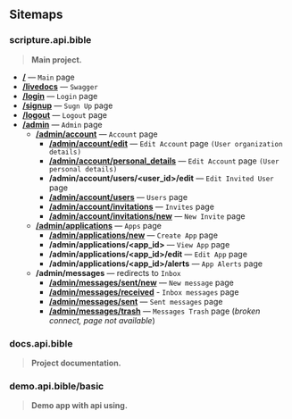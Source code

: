 ## Sitemaps

### scripture.api.bible

> **Мain project.**

- **[/](https://scripture.api.bible/)** — `Main` page
- **[/livedocs](https://scripture.api.bible/livedocs)** — `Swagger`
- **[/login](https://scripture.api.bible/login)** — `Login` page
- **[/signup](https://scripture.api.bible/signup)** — `Sugn Up` page
- **[/logout](https://scripture.api.bible/logout)** — `Logout` page
- **[/admin](https://scripture.api.bible/admin)** — `Admin` page
  - **[/admin/account](https://scripture.api.bible/admin/account)** — `Account` page
    - **[/admin/account/edit](https://scripture.api.bible/admin/account/edit)** — `Edit Account` page `(User organization details)`
    - **[/admin/account/personal_details](https://scripture.api.bible/admin/account/personal_details)** — `Edit Account` page `(User personal details)`
    - **/admin/account/users/<user_id>/edit** — `Edit Invited User` page
    - **[/admin/account/users](https://scripture.api.bible/admin/account/users)** — `Users` page
    - **[/admin/account/invitations](https://scripture.api.bible/admin/account/invitations)** — `Invites` page
    - **[/admin/account/invitations/new](https://scripture.api.bible/admin/account/invitations/new)** — `New Invite` page
  - **[/admin/applications](https://scripture.api.bible/admin/applications)** — `Apps` page
    - **[/admin/applications/new](https://scripture.api.bible/admin/applications/new)** — `Create App` page
    - **/admin/applications/<app_id>** — `View App` page
    - **/admin/applications/<app_id>/edit** — `Edit App` page
    - **/admin/applications/<app_id>/alerts** — `App Alerts` page
  - **/admin/messages** — redirects to `Inbox`
    - **[/admin/messages/sent/new](https://scripture.api.bible/admin/messages/sent/new)** — `New message` page
    - **[/admin/messages/received](https://scripture.api.bible/admin/messages/received)** - `Inbox messages` page
    - **[/admin/messages/sent](https://scripture.api.bible/admin/messages/sent)** — `Sent messages` page
    - **[/admin/messages/trash](https://scripture.api.bible/admin/messages/sent)** — `Messages Trash` page (_broken connect, page not available_)

### docs.api.bible

> **Project documentation.**

### demo.api.bible/basic

> **Demo app with api using.**
